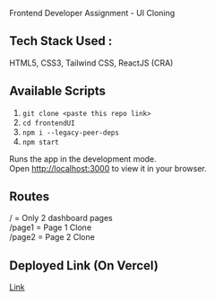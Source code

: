 Frontend Developer Assignment - UI Cloning

## Tech Stack Used :

HTML5, CSS3, Tailwind CSS, ReactJS (CRA)

## Available Scripts

1. `git clone <paste this repo link>`
2. `cd frontendUI`
3. `npm i --legacy-peer-deps`
4. `npm start`

Runs the app in the development mode.\
Open [http://localhost:3000](http://localhost:3000) to view it in your browser.

## Routes

/ = Only 2 dashboard pages
<br>
/page1 = Page 1 Clone
<br>
/page2 = Page 2 Clone

## Deployed Link (On Vercel)

[Link](https://frontend-ui-indol-five.vercel.app/page1)
